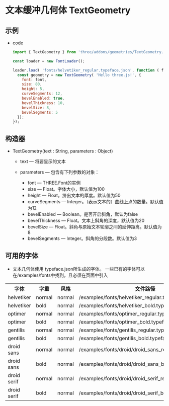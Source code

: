 # 文本缓冲几何体 TextGeometry

## 示例

+ code

  ```js
  import { TextGeometry } from 'three/addons/geometries/TextGeometry.js';

  const loader = new FontLoader();

  loader.load( 'fonts/helvetiker_regular.typeface.json', function ( font ) {
    const geometry = new TextGeometry( 'Hello three.js!', {
      font: font,
      size: 80,
      height: 5,
      curveSegments: 12,
      bevelEnabled: true,
      bevelThickness: 10,
      bevelSize: 8,
      bevelSegments: 5
    });
  });
  ```

## 构造器

+ TextGeometry(text : String, parameters : Object)

  + text — 将要显示的文本
  + parameters — 包含有下列参数的对象：

    + font — THREE.Font的实例
    + size — Float。字体大小，默认值为100
    + height — Float。挤出文本的厚度。默认值为50
    + curveSegments — Integer。（表示文本的）曲线上点的数量。默认值为12
    + bevelEnabled — Boolean。是否开启斜角，默认为false
    + bevelThickness — Float。文本上斜角的深度，默认值为20
    + bevelSize — Float。斜角与原始文本轮廓之间的延伸距离。默认值为8
    + bevelSegments — Integer。斜角的分段数。默认值为3

## 可用的字体

+ 文本几何体使用 typeface.json所生成的字体。 一些已有的字体可以在/examples/fonts中找到，且必须在页面中引入

<table>
  <tr>
    <th>字体</th>
    <th>字重</th>
    <th>风格</th>
    <th>文件路径</th>
  </tr>
  <tr>
    <td>helvetiker</td>
    <td>normal</td>
    <td>normal</td>
    <td>/examples/fonts/helvetiker_regular.typeface.json</td>
  </tr>
  <tr>
    <td>helvetiker</td>
    <td>bold</td>
    <td>normal</td>
    <td>/examples/fonts/helvetiker_bold.typeface.json</td>
  </tr>
  <tr>
    <td>optimer</td>
    <td>normal</td>
    <td>normal</td>
    <td>/examples/fonts/optimer_regular.typeface.json</td>
  </tr>
  <tr>
    <td>optimer</td>
    <td>bold</td>
    <td>normal</td>
    <td>/examples/fonts/optimer_bold.typeface.json</td>
  </tr>
  <tr>
    <td>gentilis</td>
    <td>normal</td>
    <td>normal</td>
    <td>/examples/fonts/gentilis_regular.typeface.json</td>
  </tr>
  <tr>
    <td>gentilis</td>
    <td>bold</td>
    <td>normal</td>
    <td>/examples/fonts/gentilis_bold.typeface.json</td>
  </tr>
  <tr>
    <td>droid sans</td>
    <td>normal</td>
    <td>normal</td>
    <td>/examples/fonts/droid/droid_sans_regular.typeface.json</td>
  </tr>
  <tr>
    <td>droid sans</td>
    <td>bold</td>
    <td>normal</td>
    <td>/examples/fonts/droid/droid_sans_bold.typeface.json</td>
  </tr>
  <tr>
    <td>droid serif</td>
    <td>normal</td>
    <td>normal</td>
    <td>/examples/fonts/droid/droid_serif_regular.typeface.json</td>
  </tr>
  <tr>
    <td>droid serif</td>
    <td>bold</td>
    <td>normal</td>
    <td>/examples/fonts/droid/droid_serif_bold.typeface.json</td>
  </tr>
</table>